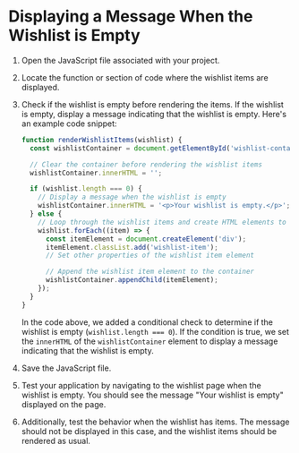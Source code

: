 

# Displaying a Message When the Wishlist is Empty

1. Open the JavaScript file associated with your project.

2. Locate the function or section of code where the wishlist items are displayed.

3. Check if the wishlist is empty before rendering the items. If the wishlist is empty, display a message indicating that the wishlist is empty. Here's an example code snippet:

   ```javascript
   function renderWishlistItems(wishlist) {
     const wishlistContainer = document.getElementById('wishlist-container');

     // Clear the container before rendering the wishlist items
     wishlistContainer.innerHTML = '';

     if (wishlist.length === 0) {
       // Display a message when the wishlist is empty
       wishlistContainer.innerHTML = '<p>Your wishlist is empty.</p>';
     } else {
       // Loop through the wishlist items and create HTML elements to display them
       wishlist.forEach((item) => {
         const itemElement = document.createElement('div');
         itemElement.classList.add('wishlist-item');
         // Set other properties of the wishlist item element

         // Append the wishlist item element to the container
         wishlistContainer.appendChild(itemElement);
       });
     }
   }
   ```

   In the code above, we added a conditional check to determine if the wishlist is empty (`wishlist.length === 0`). If the condition is true, we set the `innerHTML` of the `wishlistContainer` element to display a message indicating that the wishlist is empty.

4. Save the JavaScript file.

5. Test your application by navigating to the wishlist page when the wishlist is empty. You should see the message "Your wishlist is empty" displayed on the page.

6. Additionally, test the behavior when the wishlist has items. The message should not be displayed in this case, and the wishlist items should be rendered as usual.

